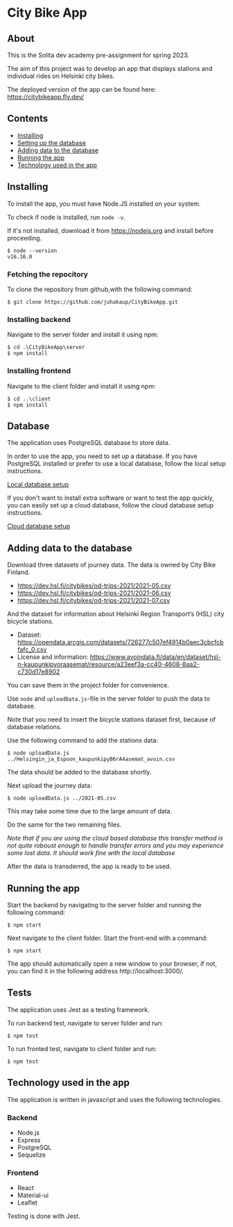 # City Bike App

## About
This is the Solita dev academy pre-assignment for spring 2023.

The aim of this project was to develop an app that displays stations and individual rides on Helsinki city bikes.

The deployed version of the app can be found here: https://citybikeapp.fly.dev/

## Contents

* [Installing](#installing)
* [Setting up the database](#database)
* [Adding data to the database](#adding-data-to-the-database)
* [Running the app](#running-the-app)
* [Technology used in the app](#technology-used-in-the-app)

## Installing

To install the app, you must have Node.JS installed on your system.

To check if node is installed, run `node -v`. 

If it's not installed, download it from https://nodejs.org and install before proceeding.

```
$ node --version
v16.16.0
```

### Fetching the repocitory

To clone the repository from github,with the following command:

```
$ git clone https://github.com/juhakaup/CityBikeApp.git
```

### Installing backend

Navigate to the server folder and install it using npm:

```
$ cd .\CityBikeApp\server
$ npm install
```

### Installing frontend

Navigate to the client folder and install it using npm:

```
$ cd ..\client
$ npm install
```

## Database
The application uses PostgreSQL database to store data.

In order to use the app, you need to set up a database. If you have PostgreSQL installed or prefer to use a local database, follow the local setup instructions.

[Local database setup](documents/localdb.md)

If you don't want to install extra software or want to test the app quickly, you can easily set up a cloud database, follow the cloud database setup instructions.

[Cloud database setup](documents/railwaydb.md)

## Adding data to the database

Download three datasets of journey data. The data is owned by City Bike Finland.

* <https://dev.hsl.fi/citybikes/od-trips-2021/2021-05.csv>
* <https://dev.hsl.fi/citybikes/od-trips-2021/2021-06.csv>
* <https://dev.hsl.fi/citybikes/od-trips-2021/2021-07.csv>

And the dataset for information about Helsinki Region Transport’s (HSL) city bicycle stations.

* Dataset: <https://opendata.arcgis.com/datasets/726277c507ef4914b0aec3cbcfcbfafc_0.csv>
* License and information: <https://www.avoindata.fi/data/en/dataset/hsl-n-kaupunkipyoraasemat/resource/a23eef3a-cc40-4608-8aa2-c730d17e8902>

You can save them in the project folder for convenience.

Use `node` and `uploadData.js`-file in the server folder to push the data to database.


Note that you need to insert the bicycle stations dataset first, because of database relations.

Use the following command to add the stations data:

```
$ node uploadData.js ../Helsingin_ja_Espoon_kaupunkipyB6rA4asemat_avoin.csv
```
The data should be added to the database shortly.


Next upload the journey data:
```
$ node uploadData.js ../2021-05.csv
```
This may take some time due to the large amount of data.

Do the same for the two remaining files.

_Note that if you are using the cloud based database this transfer method is not quite roboust enough to handle transfer errors and you may experience some lost data. It should work fine with the local database_


After the data is transderred, the app is ready to be used.


## Running the app

Start the backend by navigating to the server folder and running the following command:
```
$ npm start
```
Next navigate to the client folder. Start the front-end with a command:
```
$ npm start
```
The app should automatically open a new window to your browser,
if not, you can find it in the following address http://localhost:3000/.

## Tests

The application uses Jest as a testing framework.

To run backend test, navigate to server folder and run:
```
$ npm test
```

To run fronted test, navigate to client folder and run:
```
$ npm test
```

## Technology used in the app

The application is written in javascript and uses the following technologies.

### Backend
* Node.js
* Express
* PostgreSQL
* Sequelize

### Frontend
* React
* Material-ui
* Leaflet

Testing is done with Jest.